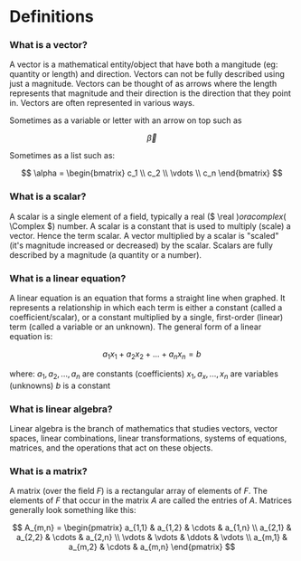# Definitions

### What is a vector?

A vector is a mathematical entity/object that have both a mangitude (eg: quantity or length) and direction. Vectors can not be fully described using just a magnitude. Vectors can be thought of as arrows where the length represents that magnitude and their direction is the direction that they point in. Vectors are often represented in various ways.

Sometimes as a variable or letter with an arrow on top such as

$$
\vec{\beta}
$$

Sometimes as a list such as:

$$
    \alpha = \begin{bmatrix}
    c_1
    \\
    c_2
    \\
    \vdots
    \\ c_n
    \end{bmatrix}
$$

### What is a scalar?

A scalar is a single element of a field, typically a real ($ \real $) or a complex ($ \Complex $) number. A scalar is a constant that is used to multiply (scale) a vector. Hence the term scalar. A vector multiplied by a scalar is "scaled" (it's magnitude increased or decreased) by the scalar. Scalars are fully described by a magnitude (a quantity or a number).

### What is a linear equation?

A linear equation is an equation that forms a straight line when graphed. It represents a relationship in which each term is either a constant (called a coefficient/scalar), or a constant multiplied by a single, first-order (linear) term (called a variable or an unknown). The general form of a linear equation is:

$$
\begin{equation}
a_1x_1 + a_2x_2 + ... + a_nx_n = b
\end{equation}
$$

where:
$a_1, a_2, ... , a_n$ are constants (coefficients)
$x_1, a_x, ... , x_n$ are variables (unknowns)
$b$ is a constant

### What is linear algebra?

Linear algebra is the branch of mathematics that studies vectors, vector spaces, linear combinations, linear transformations, systems of equations, matrices, and the operations that act on these objects.

### What is a matrix?

A matrix (over the field $F$) is a rectangular array of elements of $F$. The elements of $F$ that occur in the matrix $A$ are called the entries of $A$. Matrices generally look something like this:

$$
A_{m,n} = \begin{pmatrix}
a_{1,1} & a_{1,2} & \cdots & a_{1,n} \\
a_{2,1} & a_{2,2} & \cdots & a_{2,n} \\
\vdots & \vdots & \ddots & \vdots \\
a_{m,1} & a_{m,2} & \cdots & a_{m,n}
\end{pmatrix}
$$
